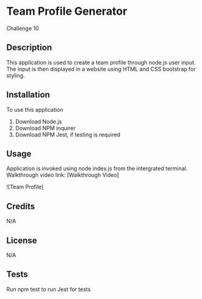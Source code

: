 # Team Profile Generator
 Challenge 10

## Description

This application is used to create a team profile through node.js user input.  The input is then displayed in a website using HTML and CSS bootstrap for styling.

## Installation

To use this application
1) Download Node.js
2) Download NPM inquirer
3) Download NPM Jest, if testing is required

## Usage

Application is invoked using node index.js from the intergrated terminal.  Walkthrough video link: 
[Walkthrough Video]


![Team Profile]
    

## Credits

N/A

## License

N/A

## Tests

Run npm test to run Jest for tests
